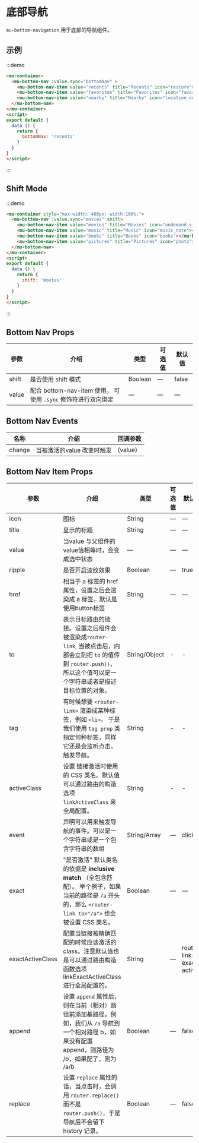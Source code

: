 # 底部导航

`mu-bottom-navigation` 用于底部的导航组件。

## 示例

:::demo
```html
<mu-container>
  <mu-bottom-nav :value.sync="bottomNav" >
    <mu-bottom-nav-item value="recents" title="Recents" icon="restore"></mu-bottom-nav-item>
    <mu-bottom-nav-item value="favorites" title="Favorites" icon="favorite"></mu-bottom-nav-item>
    <mu-bottom-nav-item value="nearby" title="Nearby" icon="location_on"></mu-bottom-nav-item>
  </mu-bottom-nav>
</mu-container>
<script>
export default {
  data () {
    return {
      bottomNav: 'recents'
    }
  }
}
</script>
```
:::

## Shift Mode

:::demo
```html
<mu-container style="max-width: 400px; width:100%;">
  <mu-bottom-nav :value.sync="movies" shift>
    <mu-bottom-nav-item value="movies" title="Movies" icon="ondemand_video"></mu-bottom-nav-item>
    <mu-bottom-nav-item value="music" title="Music" icon="music_note"></mu-bottom-nav-item>
    <mu-bottom-nav-item value="books" title="Books" icon="books"></mu-bottom-nav-item>
    <mu-bottom-nav-item value="pictures" title="Pictures" icon="photo"></mu-bottom-nav-item>
  </mu-bottom-nav>
</mu-container>
<script>
export default {
  data () {
    return {
      shift: 'movies'
    }
  }
}
</script>
```
:::

## Bottom Nav Props

| 参数 | 介绍 | 类型 | 可选值 | 默认值 |
|------|------|------|------|------|
| shift | 是否使用 shift 模式 | Boolean | — | false |
| value | 配合 bottom-nav-item 使用， 可使用 `.sync` 修饰符进行双向绑定 | — | — | — |

## Bottom Nav Events

| 名称 | 介绍 | 回调参数|
|------|------|------|
| change | 当被激活的value 改变时触发 | (value) |

## Bottom Nav Item Props

| 参数 | 介绍 | 类型 | 可选值 | 默认值 |
|------|------|------|------|------|
| icon | 图标 | String | — | — |
| title | 显示的标题 | String | — | — |
| value | 当value 与父组件的 value值相等时，会变成选中状态 | — | — | — |
| ripple | 是否开启波纹效果 | Boolean | — | true |
| href | 相当于 a 标签的 href属性，设置之后会渲染成 a 标签，默认是使用button标签 | String | — | — |
| to | 表示目标路由的链接。设置之后组件会被渲染成`router-link`, 当被点击后，内部会立刻把 `to` 的值传到 `router.push()`，所以这个值可以是一个字符串或者是描述目标位置的对象。 | String/Object | - | - |
| tag | 有时候想要 `<router-link>` 渲染成某种标签，例如 `<li>`。 于是我们使用 `tag prop` 类指定何种标签，同样它还是会监听点击，触发导航。 | String |  - | - |
| activeClass | 设置 链接激活时使用的 CSS 类名。默认值可以通过路由的构造选项 `linkActiveClass` 来全局配置。 | String |  - | - |
| event | 声明可以用来触发导航的事件。可以是一个字符串或是一个包含字符串的数组 | String/Array | — | click |
| exact | "是否激活" 默认类名的依据是 **inclusive match** （全包含匹配）。 举个例子，如果当前的路径是 `/a` 开头的，那么 `<router-link to="/a">` 也会被设置 CSS 类名。| Boolean | — | — |
| exactActiveClass | 配置当链接被精确匹配的时候应该激活的 class。注意默认值也是可以通过路由构造函数选项 linkExactActiveClass 进行全局配置的。 | String | — | router-link-exact-active |
| append | 设置 `append` 属性后，则在当前（相对）路径前添加基路径。例如，我们从 `/a` 导航到一个相对路径 b，如果没有配置 append，则路径为 /b，如果配了，则为 /a/b | Boolean | — | false |
| replace | 设置 `replace` 属性的话，当点击时，会调用 `router.replace()` 而不是 `router.push()`，于是导航后不会留下 history 记录。 | Boolean | — | false |

<script>
export default {
  data () {
    return {
      bottomNav: 'recents',
      shift: 'movies'
    }
  }
}
</script>

